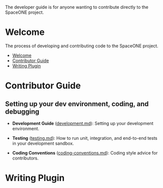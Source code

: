 The developer guide is for anyone wanting to contribute directly to the SpaceONE project.

# Welcome

The process of developing and contributing code to the SpaceONE project.

- [Welcome](#Welcome)
- [Contributor Guide](#Contributor-Guide)
- [Writing Plugin](#Writing-Plugin)

 
# Contributor Guide


## Setting up your dev environment, coding, and debugging

* **Development Guide**  ([development.md](development.md)): Setting up your development environment.

* **Testing** ([testing.md](testing.md)): How to run unit, integration, and end-to-end tests in your development sandbox.

* **Coding Conventions** ([coding-conventions.md](../guide/coding-conventions.md)): Coding style advice for contributors.


# Writing Plugin

 
